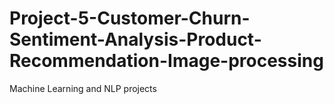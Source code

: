# Project-5-Customer-Churn-Sentiment-Analysis-Product-Recommendation-Image-processing
Machine Learning and NLP projects
